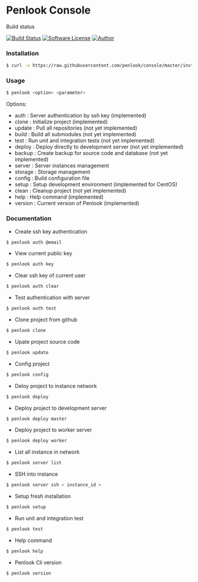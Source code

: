 # Penlook Console

Build status

[![Build Status](https://travis-ci.org/penlook/service.svg?branch=master)](https://travis-ci.org/penlook/service) [![Software License](https://img.shields.io/badge/license-MIT-blue.svg?style=flat)](LICENSE.md) [![Author](http://img.shields.io/badge/author-penlook-red.svg?style=flat)](https://github.com/penlook)

### Installation
```bash
$ curl -v https://raw.githubusercontent.com/penlook/console/master/install.sh | bash
```

### Usage

```bash
$ penlook <option> <parameter>
```

Options:

+ auth      : Server authentication by ssh key (implemented)
+ clone    : Initialize project (implemented)
+ update   : Pull all repositories (not yet implemented)
+ build    : Build all submodules  (not yet implemented)
+ test     : Run unit and integration tests (not yet implemented)
+ deploy   : Deploy directly to development server (not yet implemented)
+ backup   : Create backup for source code and database (not yet implemented)
+ server   : Server instances management
+ storage  : Storage management
+ config   : Build configuration file
+ setup    : Setup development environment (implemented for CentOS)
+ clean    : Cleanup project (not yet implemented)
+ help     : Help command (implemented)
+ version  : Current version of Penlook (implemented)

### Documentation

+ Create ssh key authentication
```bash
$ penlook auth @email
```

+ View current public key
```bash
$ penlook auth key
```

+ Clear ssh key of current user
```bash
$ penlook auth clear
```

+ Test authentication with server
```bash
$ penlook auth test
```

+ Clone project from github
```bash
$ penlook clone
```

+ Upate project source code
```bash
$ penlook update
```

+ Config project
```bash
$ penlook config
```

+ Deloy project to instance network
```bash
$ penlook deploy
```

+ Deploy project to development server
```bash
$ penlook deploy master
```

+ Deploy project to worker server
```bash
$ penlook deploy worker
```

+ List all instance in network
```bash
$ penlook server list
```

+ SSH into instance
```bash
$ penlook server ssh < instance_id >
```

+ Setup fresh installation
```bash
$ penlook setup
```

+ Run unit and integration test
```bash
$ penlook test
```

+ Help command
```bash
$ penlook help
```

+ Penlook Cli version
```bash
$ penlook version
```
